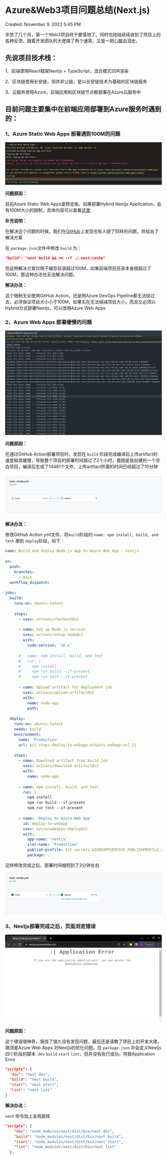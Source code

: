# Azure&Web3项目问题总结(Next.js)

Created: November 9, 2022 5:45 PM

辛苦了几个月，第一个Web3项目终于要落地了。同时也陆陆续续收到了项目上的各种反馈，跟着开发团队的大佬搞了两个通宵，又是一把心酸血泪史。

## 先说项目技术栈：

1、前端使用React框架Nextjs + TypeScript，混合模式SSR渲染

2、区块链使用长安链，但并非公链，是以长安链技术为基础的区块链服务

3、云服务使用Azure，前端应用和区块链节点都部署在Azure云服务中

## 目前问题主要集中在前端应用部署到Azure服务时遇到的：

### 1、Azure Static Web Apps 部署遇到100M的问题

![Untitled](Azure&Web3%E9%A1%B9%E7%9B%AE%E9%97%AE%E9%A2%98%E6%80%BB%E7%BB%93(Next%20js)/Untitled.png)

**问题原因：**

目前Azure Static Web Apps是预览版，如果部署Hybrid Nextjs Application，会有100M大小的限制，具体内容可以查看[这里](https://learn.microsoft.com/en-us/azure/static-web-apps/nextjs#static-html-export)

**补充说明：**

在解决这个问题的时候，我们在[GitHub](https://github.com/Azure/static-web-apps/issues/769)上发现也有人提了同样的问题，并给出了解决方案

在 `package.json`文件中修改 `build` 为：

```json
"build": "next build && rm -rf ./.next/cache"
```

但这种解决方案仅限于缓存目录超过100M，如果前端项目目录本身就超过了100M，那这种办法也无法解决问题。

**解决办法：**

这个限制无论使用GitHub Action，还是用Azure DevOps Pipeline都无法绕过去，必须保证项目大小小于100M，如果实在无法缩减项目大小，而且又必须以Hybrid方式部署Nextjs，可以改用Azure Web Apps

### 2、Azure Web Apps 部署缓慢的问题

![Untitled](Azure&Web3%E9%A1%B9%E7%9B%AE%E9%97%AE%E9%A2%98%E6%80%BB%E7%BB%93(Next%20js)/Untitled%201.png)

**问题原因：**

在通过GitHub Action部署项目时，发现在 `build` 阶段完成编译后上传artifact的速度极其缓慢，导致整个项目的部署时间超过了2个小时，截图是我创建的一个空白项目，编译后生成了14481个文件，上传artifact所需的时间已经超过了10分钟

![Untitled](Azure&Web3%E9%A1%B9%E7%9B%AE%E9%97%AE%E9%A2%98%E6%80%BB%E7%BB%93(Next%20js)/Untitled%202.png)

**解决办法：**

修改GitHub Action yml文件，将`build`阶段的 `name: npm install, build, and test` 挪到 `deploy`阶段，如下： 

```yaml
name: Build and deploy Node.js app to Azure Web App - nextjs

on:
  push:
    branches:
      - main
  workflow_dispatch:

jobs:
  build:
    runs-on: ubuntu-latest

    steps:
      - uses: actions/checkout@v2

      - name: Set up Node.js version
        uses: actions/setup-node@v1
        with:
          node-version: '16.x'

      # - name: npm install, build, and test
      #   run: |
      #     npm install
      #     npm run build --if-present
      #     npm run test --if-present

      - name: Upload artifact for deployment job
        uses: actions/upload-artifact@v2
        with:
          name: node-app
          path: .

  deploy:
    runs-on: ubuntu-latest
    needs: build
    environment:
      name: 'Production'
      url: ${{ steps.deploy-to-webapp.outputs.webapp-url }}

    steps:
      - name: Download artifact from build job
        uses: actions/download-artifact@v2
        with:
          name: node-app

      - name: npm install, build, and test
        run: |
          npm install
          npm run build --if-present
          npm run test --if-present

      - name: 'Deploy to Azure Web App'
        id: deploy-to-webapp
        uses: azure/webapps-deploy@v2
        with:
          app-name: 'nextjs'
          slot-name: 'Production'
          publish-profile: ${{ secrets.AZUREAPPSERVICE_PUBLISHPROFILE_4D02291CCC754F088122BD94D420B75C }}
          package: .
```

这样修改完成之后，部署时间缩短到了3分钟左右

![Untitled](Azure&Web3%E9%A1%B9%E7%9B%AE%E9%97%AE%E9%A2%98%E6%80%BB%E7%BB%93(Next%20js)/Untitled%203.png)

### 3、Nextjs部署完成之后，页面浏览错误

![Untitled](Azure&Web3%E9%A1%B9%E7%9B%AE%E9%97%AE%E9%A2%98%E6%80%BB%E7%BB%93(Next%20js)/Untitled%204.png)

**问题原因：**

这个错误很神奇，我找了很久没有发现问题，最后还是请教了项目上的开发大佬，猜测是Azure Web Apps 对Nextjs的优化问题。在 `package.json` 中会定义Nextjs四个阶段的脚本 :`dev` `build` `start` `lint`，但并没有执行成功，导致Application Error

```json
"scripts": {
  "dev": "next dev",
  "build": "next build",
  "start": "next start",
  "lint": "next lint"
}
```

**解决办法：**

`next` 命令加上全局路径

```json
"scripts": {
    "dev": "node_modules/next/dist/bin/next dev",
    "build": "node_modules/next/dist/bin/next build",
    "start": "node_modules/next/dist/bin/next start",
    "lint": "node_modules/next/dist/bin/next lint"
  },
```